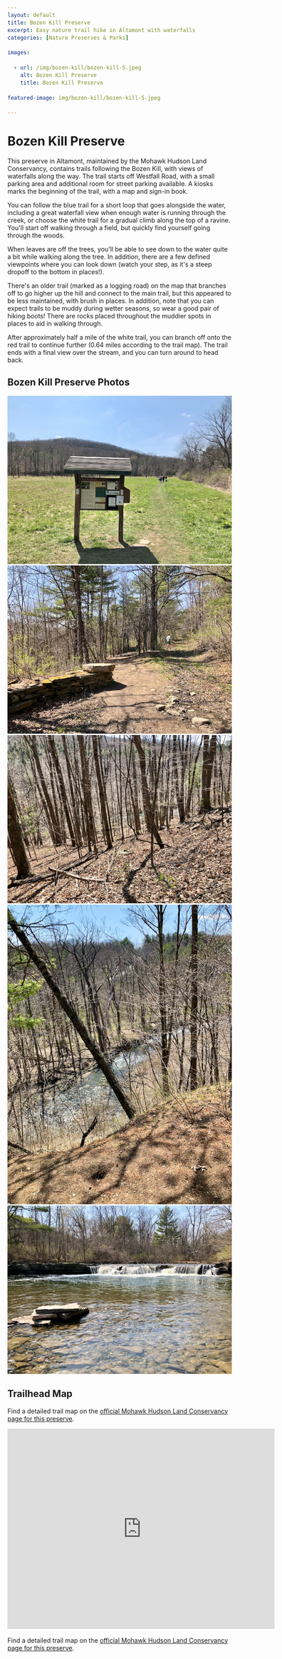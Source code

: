 ```yaml
---
layout: default
title: Bozen Kill Preserve
excerpt: Easy nature trail hike in Altamont with waterfalls  
categories: [Nature Preserves & Parks]

images:

  - url: /img/bozen-kill/bozen-kill-5.jpeg
    alt: Bozen Kill Preserve
    title: Bozen Kill Preserve

featured-image: img/bozen-kill/bozen-kill-5.jpeg

---
```


<h1>Bozen Kill Preserve</h1>

<p>This preserve in Altamont, maintained by the Mohawk Hudson Land Conservancy, contains trails following the Bozen Kill, with views of waterfalls along the way. The trail starts off Westfall Road, with a small parking area and additional room for street parking available. A kiosks marks the beginning of the trail, with a map and sign-in book.</p>

<p>You can follow the blue trail for a short loop that goes alongside the water, including a great waterfall view when enough water is running through the creek, or choose the white trail for a gradual climb along the top of a ravine. You'll start off walking through a field, but quickly find yourself going through the woods.</p> 

<p>When leaves are off the trees, you'll be able to see down to the water quite a bit while walking along the tree. In addition, there are a few defined viewpoints where you can look down (watch your step, as it's a steep dropoff to the bottom in places!). </p>

<p>There's an older trail (marked as a logging road) on the map that branches off to go higher up the hill and connect to the main trail, but this appeared to be less maintained, with brush in places. In addition, note that you can expect trails to be muddy during wetter seasons, so wear a good pair of hiking boots! There are rocks placed throughout the muddier spots in places to aid in walking through.</p>

<p>After approximately half a mile of the white trail, you can branch off onto the red trail to continue further (0.64 miles according to the trail map). The trail ends with a final view over the stream, and you can turn around to head back.</p>

<h2>Bozen Kill Preserve Photos</h2>

<div class="fotorama" data-nav="thumbs" data-width="100%"
                     data-ratio="800/600"
                     data-min-width="100%"
                     data-max-width="1000"
                     data-min-height="300"
                     data-max-height="100%" 
     				 data-arrows="true">
<img src="/img/bozen-kill/bozen-kill-1.jpeg" alt="Entrance to Bozen Kill Preserve"><br />
<img src="/img/bozen-kill/bozen-kill-2.jpeg" alt="Rock wall along trail"><br />
<img src="/img/bozen-kill/bozen-kill-3.jpeg" alt="Looking through the trees to the water"><br />
<img src="/img/bozen-kill/bozen-kill-4.jpeg" alt="Down the ravine"><br />
<img src="/img/bozen-kill/bozen-kill-5.jpeg" alt="Waterfall"><br />
</div>

<h2 id="trailmap">Trailhead Map</h2>

<p>Find a detailed trail map on the <a href="https://mohawkhudson.org/our-preserves/bozen-kill-protected-area/" target="_blank">official Mohawk Hudson Land Conservancy page for this preserve</a>.</p>

<div class="google-maps">
<iframe src="https://www.google.com/maps/embed?pb=!1m18!1m12!1m3!1d2931.47315659252!2d-74.04840168453242!3d42.7148750791646!2m3!1f0!2f0!3f0!3m2!1i1024!2i768!4f13.1!3m3!1m2!1s0x0%3A0x4f29aa3dc80129c!2sBozen%20Kill%20Preserve!5e0!3m2!1sen!2sus!4v1587820849744!5m2!1sen!2sus" width="600" height="450" frameborder="0" style="border:0;" allowfullscreen="" aria-hidden="false" tabindex="0"></iframe></div>

<p>Find a detailed trail map on the <a href="https://mohawkhudson.org/our-preserves/bozen-kill-protected-area/" target="_blank">official Mohawk Hudson Land Conservancy page for this preserve</a>.</p>

